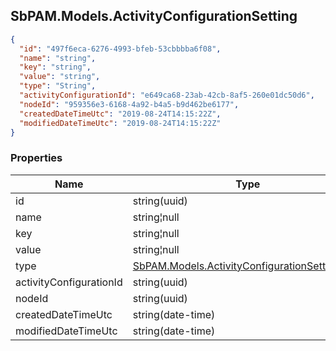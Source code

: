 
<h2 id="tocS_SbPAM.Models.ActivityConfigurationSetting">SbPAM.Models.ActivityConfigurationSetting</h2>

<a id="schemasbpam.models.activityconfigurationsetting"></a>
<a id="schema_SbPAM.Models.ActivityConfigurationSetting"></a>
<a id="tocSsbpam.models.activityconfigurationsetting"></a>
<a id="tocssbpam.models.activityconfigurationsetting"></a>

```json
{
  "id": "497f6eca-6276-4993-bfeb-53cbbbba6f08",
  "name": "string",
  "key": "string",
  "value": "string",
  "type": "String",
  "activityConfigurationId": "e649ca68-23ab-42cb-8af5-260e01dc50d6",
  "nodeId": "959356e3-6168-4a92-b4a5-b9d462be6177",
  "createdDateTimeUtc": "2019-08-24T14:15:22Z",
  "modifiedDateTimeUtc": "2019-08-24T14:15:22Z"
}

```

### Properties

|Name|Type|Required|Restrictions|Description|
|---|---|---|---|---|
|id|string(uuid)|false|none|none|
|name|string¦null|false|none|none|
|key|string¦null|false|none|none|
|value|string¦null|false|none|none|
|type|[SbPAM.Models.ActivityConfigurationSettingType](../Models/sbpam.models.activityconfigurationsettingtype.md)|false|none|none|
|activityConfigurationId|string(uuid)|false|none|none|
|nodeId|string(uuid)|false|none|none|
|createdDateTimeUtc|string(date-time)|false|none|none|
|modifiedDateTimeUtc|string(date-time)|false|none|none|


